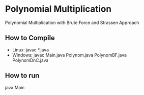 # Polynomial Multiplication
Polynomial Multiplication with Brute Force and Strassen Approach

## How to Compile
- Linux: javac *.java
- Windows: javac Main.java Polynom.java PolynomBF.java PolynomDnC.java

## How to run
java Main